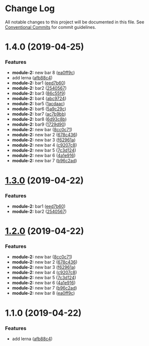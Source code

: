# Change Log

All notable changes to this project will be documented in this file.
See [Conventional Commits](https://conventionalcommits.org) for commit guidelines.

# 1.4.0 (2019-04-25)


### Features

* **module-2:** new bar 8 ([ea0ff9c](https://github.com/wix-private/lerna-version-ci-playground/commit/ea0ff9c))
* add lerna ([afb88c4](https://github.com/wix-private/lerna-version-ci-playground/commit/afb88c4))
* **module-2:** bar1 ([eed7b60](https://github.com/wix-private/lerna-version-ci-playground/commit/eed7b60))
* **module-2:** bar2 ([2540567](https://github.com/wix-private/lerna-version-ci-playground/commit/2540567))
* **module-2:** bar3 ([86c55f9](https://github.com/wix-private/lerna-version-ci-playground/commit/86c55f9))
* **module-2:** bar4 ([abc9724](https://github.com/wix-private/lerna-version-ci-playground/commit/abc9724))
* **module-2:** bar5 ([1acdaac](https://github.com/wix-private/lerna-version-ci-playground/commit/1acdaac))
* **module-2:** bar6 ([5a9c29c](https://github.com/wix-private/lerna-version-ci-playground/commit/5a9c29c))
* **module-2:** bar7 ([ac7b9bb](https://github.com/wix-private/lerna-version-ci-playground/commit/ac7b9bb))
* **module-2:** bar8 ([6d93c8b](https://github.com/wix-private/lerna-version-ci-playground/commit/6d93c8b))
* **module-2:** bar9 ([1729d90](https://github.com/wix-private/lerna-version-ci-playground/commit/1729d90))
* **module-2:** new bar ([8cc0c71](https://github.com/wix-private/lerna-version-ci-playground/commit/8cc0c71))
* **module-2:** new bar 2 ([678c436](https://github.com/wix-private/lerna-version-ci-playground/commit/678c436))
* **module-2:** new bar 3 ([f62961a](https://github.com/wix-private/lerna-version-ci-playground/commit/f62961a))
* **module-2:** new bar 4 ([c9207c8](https://github.com/wix-private/lerna-version-ci-playground/commit/c9207c8))
* **module-2:** new bar 5 ([7c3d124](https://github.com/wix-private/lerna-version-ci-playground/commit/7c3d124))
* **module-2:** new bar 6 ([4a1e916](https://github.com/wix-private/lerna-version-ci-playground/commit/4a1e916))
* **module-2:** new bar 7 ([b96c2ad](https://github.com/wix-private/lerna-version-ci-playground/commit/b96c2ad))





# [1.3.0](https://github.com/wix-private/lerna-version-ci-playground/compare/module-2@1.2.0...module-2@1.3.0) (2019-04-22)


### Features

* **module-2:** bar1 ([eed7b60](https://github.com/wix-private/lerna-version-ci-playground/commit/eed7b60))
* **module-2:** bar2 ([2540567](https://github.com/wix-private/lerna-version-ci-playground/commit/2540567))





# [1.2.0](https://github.com/wix-private/lerna-version-ci-playground/compare/module-2@1.1.0...module-2@1.2.0) (2019-04-22)


### Features

* **module-2:** new bar ([8cc0c71](https://github.com/wix-private/lerna-version-ci-playground/commit/8cc0c71))
* **module-2:** new bar 2 ([678c436](https://github.com/wix-private/lerna-version-ci-playground/commit/678c436))
* **module-2:** new bar 3 ([f62961a](https://github.com/wix-private/lerna-version-ci-playground/commit/f62961a))
* **module-2:** new bar 4 ([c9207c8](https://github.com/wix-private/lerna-version-ci-playground/commit/c9207c8))
* **module-2:** new bar 5 ([7c3d124](https://github.com/wix-private/lerna-version-ci-playground/commit/7c3d124))
* **module-2:** new bar 6 ([4a1e916](https://github.com/wix-private/lerna-version-ci-playground/commit/4a1e916))
* **module-2:** new bar 7 ([b96c2ad](https://github.com/wix-private/lerna-version-ci-playground/commit/b96c2ad))
* **module-2:** new bar 8 ([ea0ff9c](https://github.com/wix-private/lerna-version-ci-playground/commit/ea0ff9c))





# 1.1.0 (2019-04-22)


### Features

* add lerna ([afb88c4](https://github.com/wix-private/lerna-version-ci-playground/commit/afb88c4))
